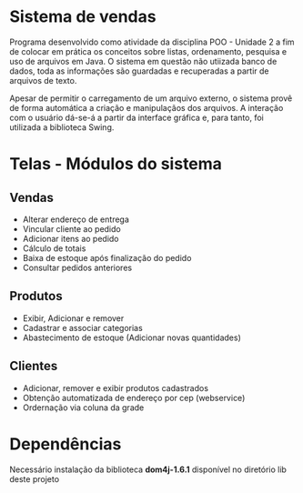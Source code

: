 Sistema de vendas
=================

Programa desenvolvido como atividade da disciplina POO - Unidade 2 a fim de colocar em prática os conceitos sobre listas, ordenamento, pesquisa
e uso de arquivos em Java.
O sistema em questão não utiizada banco de dados, toda as informações são guardadas e recuperadas a partir de arquivos de texto.

Apesar de permitir o carregamento de um arquivo externo, o sistema provê de forma automática a criação e manipulaçãos dos arquivos.
A interação com o usuário dá-se-á a partir da interface gráfica e, para tanto, foi utilizada a biblioteca Swing.


Telas - Módulos do sistema
=================

 Vendas
---------------------------
- Alterar endereço de entrega
- Vincular cliente ao pedido
- Adicionar itens ao pedido
- Cálculo de totais
- Baixa de estoque após finalização do pedido
- Consultar pedidos anteriores


Produtos
---------------------------
- Exibir, Adicionar e remover
- Cadastrar e associar categorias
- Abastecimento de estoque (Adicionar novas quantidades)


Clientes
---------------------------
- Adicionar, remover e exibir produtos cadastrados
- Obtenção automatizada de endereço por cep (webservice)
- Ordernação via coluna da grade


Dependências
=================

Necessário instalação da biblioteca **dom4j-1.6.1** disponível no diretório lib deste projeto


